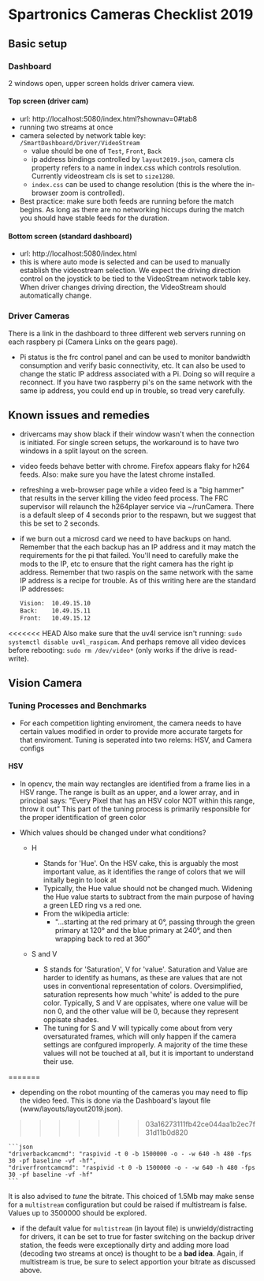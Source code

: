 # Spartronics Cameras Checklist 2019

## Basic setup

### Dashboard

2 windows open, upper screen holds driver camera view.

#### Top screen  (driver cam)

* url: http://localhost:5080/index.html?shownav=0#tab8
* running two streams at once
* camera selected by network table key: `/SmartDashboard/Driver/VideoStream`
    * value should be one of `Test`, `Front`, `Back`
    * ip address bindings controlled by `layout2019.json`, camera cls property
        refers to a name in index.css which controls resolution. Currently
        videostream cls is set to `size1280`.
    * `index.css` can be used to change resolution (this is the where the
      in-browser zoom is controlled).
* Best practice:  make sure both feeds are running before the match begins.
   As long as there are no networking hiccups during the match you should
   have stable feeds for the duration.

#### Bottom screen (standard dashboard)

* url: http://localhost:5080/index.html
* this is where auto mode is selected and can be used to manually
  establish the videostream selection.  We expect the driving
  direction control on the joystick to be tied to the VideoStream network
  table key. When driver changes driving direction, the VideoStream should
  automatically change.

### Driver Cameras

There is a link in the dashboard to three different web servers running
on each raspbery pi (Camera Links on the gears page).  

* Pi status is the frc control panel and can be used to monitor bandwidth
  consumption and verify basic connectivity, etc. It can also be used to
  change the static IP address associated with a Pi. Doing so will require
  a reconnect.  If you have two raspberry pi's on the same network with the
  same ip address, you could end up in trouble, so tread very carefully.

## Known issues and remedies

* drivercams may show black if their window wasn't when the connection
 is initiated.  For single screen setups, the workaround is to have
 two windows in a split layout on the screen.

* video feeds behave better with chrome. Firefox appears flaky for h264 feeds.
  Also: make sure you have the latest chrome installed.

* refreshing a web-browser page while a video feed is a "big hammer"
  that results in the server killing the video feed process. The FRC
  supervisor will relaunch the h264player service via ~/runCamera.
  There is a default sleep of 4 seconds prior to the respawn, but 
  we suggest that this be set to 2 seconds.

* if we burn out a microsd card we need to have backups on hand.  Remember
  that the each backup has an IP address and it may match the requirements
  for the pi that failed.  You'll need to carefully make the mods to 
  the IP, etc to ensure that the right camera has the right ip address.
  Remember that two raspis on the same network with the same IP address
  is a recipe for trouble.  As of this writing here are the standard IP 
  addresses:

    ```txt
    Vision:  10.49.15.10
    Back:    10.49.15.11
    Front:   10.49.15.12
    ```

<<<<<<< HEAD
  Also make sure that the uv4l service isn't running:  `sudo systemctl disable
  uv4l_raspicam`. And perhaps remove all video devices before rebooting: 
  `sudo rm /dev/video*` (only works if the drive is read-write).

## Vision Camera

### Tuning Processes and Benchmarks

* For each competition lighting enviroment, the camera needs to have certain 
  values modified in order to provide more accurate targets for that enviroment. 
  Tuning is seperated into two relems: HSV, and Camera configs

#### HSV

  * In opencv, the main way rectangles are identified from a frame lies in a HSV range.
    The range is built as an upper, and a lower array, and in principal says:
        "Every Pixel that has an HSV color NOT within this range, throw it out"
    This part of the tuning process is primarily responsible for the proper identification of green color

  * Which values should be changed under what conditions?
    * H
      * Stands for 'Hue'. On the HSV cake, this is arguably the most important value, 
        as it identifies the range of colors that we will initally begin to look at
      * Typically, the Hue value should not be changed much. Widening the Hue value starts to subtract
        from the main purpose of having a green LED ring vs a red one.
      * From the wikipedia article:
          * "...starting at the red primary at 0°, passing through the green primary at 120° and the 
          blue primary at 240°, and then wrapping back to red at 360"

    * S and V
      * S stands for 'Saturation', V for 'value'. Saturation and Value are harder to identify as humans, as these
        are values that are not uses in conventional representation of colors. Oversimplified, 
        saturation represents how much 'white' is added to the pure color. Typically, S and V are oppisates, where one
        value will be non 0, and the other value will be 0, because they represent oppisate shades.
      * The tuning for S and V will typically come about from very oversaturated frames, which will only happen if the camera settings are     confgured improperly. A majority of the time these values will not be touched at all, but it is important to understand
        their use.
      
  


=======
* depending on the robot mounting of the cameras you may need to flip the
  video feed. This is done via the Dashboard's layout file
  (www/layouts/layout2019.json).
>>>>>>> 03a16273111fb42ce044aa1b2ec7f31d11b0d820

    ```json
    "driverbackcamcmd": "raspivid -t 0 -b 1500000 -o - -w 640 -h 480 -fps 30 -pf baseline -vf -hf",
    "driverfrontcamcmd": "raspivid -t 0 -b 1500000 -o - -w 640 -h 480 -fps 30 -pf baseline -vf -hf"
    ```

  It is also advised to _tune_ the bitrate.  This choiced of 1.5Mb may make
  sense for a `multistream` configuration but could be raised if multistream is
  false.  Values up to 3500000 should be explored.

* if the default value for `multistream` (in layout file) is
  unwieldy/distracting for drivers, it can be set to true for faster switching
  on the backup driver station, the feeds were exceptionally dirty and
  adding more load (decoding two streams at once) is thought to be a __bad idea__. Again, if multistream is true, be sure to select apportion your
  bitrate as discussed above.
